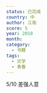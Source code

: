 ```yaml
---
status: 已完成
country: 中
author: 江南
score: 5
year: 2018
month:
category:
  - 书籍
tags:
  - 文学
  - 青春
---
```

5/10 差强人意
